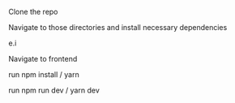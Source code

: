 Clone the repo

Navigate to those directories and install necessary dependencies

e.i

Navigate to frontend

run npm install / yarn

run npm run dev / yarn dev
